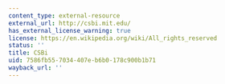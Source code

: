 ```yaml
---
content_type: external-resource
external_url: http://csbi.mit.edu/
has_external_license_warning: true
license: https://en.wikipedia.org/wiki/All_rights_reserved
status: ''
title: CSBi
uid: 7586fb55-7034-407e-b6b0-178c900b1b71
wayback_url: ''
---
```


